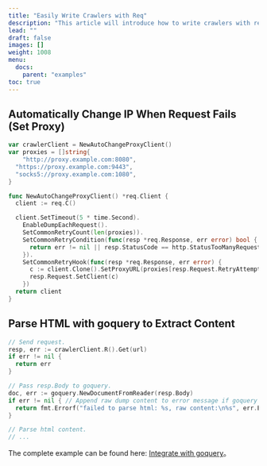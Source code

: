 ```yaml
---
title: "Easily Write Crawlers with Req"
description: "This article will introduce how to write crawlers with req"
lead: ""
draft: false
images: []
weight: 1008
menu:
  docs:
    parent: "examples"
toc: true
---
```


## Automatically Change IP When Request Fails (Set Proxy)

```go
var crawlerClient = NewAutoChangeProxyClient()
var proxies = []string{
	"http://proxy.example.com:8080",
  "https://proxy.example.com:9443",
  "socks5://proxy.example.com:1080",
}

func NewAutoChangeProxyClient() *req.Client {
  client := req.C()

  client.SetTimeout(5 * time.Second).
    EnableDumpEachRequest().
    SetCommonRetryCount(len(proxies)).
    SetCommonRetryCondition(func(resp *req.Response, err error) bool {
      return err != nil || resp.StatusCode == http.StatusTooManyRequests
    }).
    SetCommonRetryHook(func(resp *req.Response, err error) {
      c := client.Clone().SetProxyURL(proxies[resp.Request.RetryAttempt-1]) // Create a client with proxy
      resp.Request.SetClient(c)                                             // Change the client of request dynamically.
    })
  return client
}
```

## Parse HTML with goquery to Extract Content

```go
// Send request.
resp, err := crawlerClient.R().Get(url)
if err != nil {
  return err
}

// Pass resp.Body to goquery.
doc, err := goquery.NewDocumentFromReader(resp.Body)
if err != nil { // Append raw dump content to error message if goquery parse failed to help troubleshoot.
  return fmt.Errorf("failed to parse html: %s, raw content:\n%s", err.Error(), resp.Dump())
}

// Parse html content.
// ...
```

The complete example can be found here: [Integrate with goquery](../integrate-with-goquery/)。

